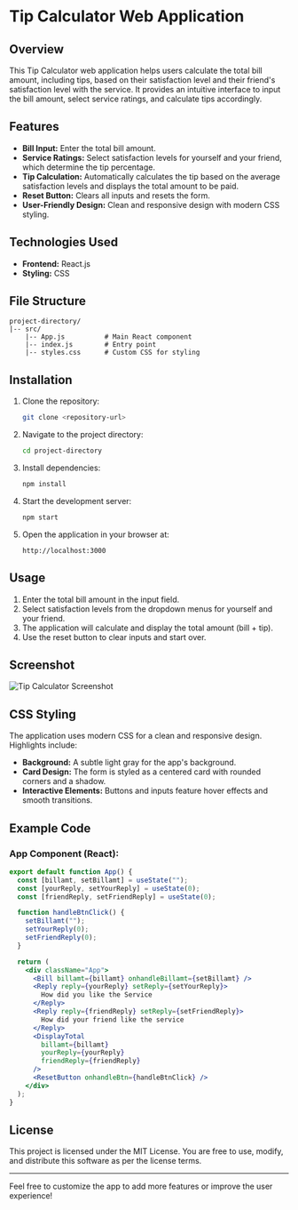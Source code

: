 # Tip Calculator Web Application

## Overview

This Tip Calculator web application helps users calculate the total bill amount, including tips, based on their satisfaction level and their friend's satisfaction level with the service. It provides an intuitive interface to input the bill amount, select service ratings, and calculate tips accordingly.

## Features

- **Bill Input:** Enter the total bill amount.
- **Service Ratings:** Select satisfaction levels for yourself and your friend, which determine the tip percentage.
- **Tip Calculation:** Automatically calculates the tip based on the average satisfaction levels and displays the total amount to be paid.
- **Reset Button:** Clears all inputs and resets the form.
- **User-Friendly Design:** Clean and responsive design with modern CSS styling.

## Technologies Used

- **Frontend:** React.js
- **Styling:** CSS

## File Structure

```
project-directory/
|-- src/
    |-- App.js          # Main React component
    |-- index.js        # Entry point
    |-- styles.css      # Custom CSS for styling
```

## Installation

1. Clone the repository:
   ```bash
   git clone <repository-url>
   ```

2. Navigate to the project directory:
   ```bash
   cd project-directory
   ```

3. Install dependencies:
   ```bash
   npm install
   ```

4. Start the development server:
   ```bash
   npm start
   ```

5. Open the application in your browser at:
   ```
   http://localhost:3000
   ```

## Usage

1. Enter the total bill amount in the input field.
2. Select satisfaction levels from the dropdown menus for yourself and your friend.
3. The application will calculate and display the total amount (bill + tip).
4. Use the reset button to clear inputs and start over.

## Screenshot

![Tip Calculator Screenshot](./screenshot.png)

## CSS Styling

The application uses modern CSS for a clean and responsive design. Highlights include:
- **Background:** A subtle light gray for the app's background.
- **Card Design:** The form is styled as a centered card with rounded corners and a shadow.
- **Interactive Elements:** Buttons and inputs feature hover effects and smooth transitions.

## Example Code

### App Component (React):
```jsx
export default function App() {
  const [billamt, setBillamt] = useState("");
  const [yourReply, setYourReply] = useState(0);
  const [friendReply, setFriendReply] = useState(0);

  function handleBtnClick() {
    setBillamt("");
    setYourReply(0);
    setFriendReply(0);
  }

  return (
    <div className="App">
      <Bill billamt={billamt} onhandleBillamt={setBillamt} />
      <Reply reply={yourReply} setReply={setYourReply}>
        How did you like the Service
      </Reply>
      <Reply reply={friendReply} setReply={setFriendReply}>
        How did your friend like the service
      </Reply>
      <DisplayTotal
        billamt={billamt}
        yourReply={yourReply}
        friendReply={friendReply}
      />
      <ResetButton onhandleBtn={handleBtnClick} />
    </div>
  );
}
```

## License

This project is licensed under the MIT License. You are free to use, modify, and distribute this software as per the license terms.

---
Feel free to customize the app to add more features or improve the user experience!


